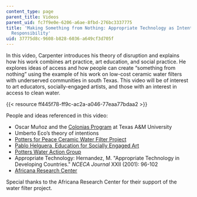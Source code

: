 ```yaml
---
content_type: page
parent_title: Videos
parent_uid: fc7f9e0e-6206-a6ae-8fbd-276bc3337775
title: 'Making Something from Nothing: Appropriate Technology as Intentionally Disruptive
  Responsibility'
uid: 37775d8c-9608-b828-6036-a649cf3d705f
---
```


In this video, Carpenter introduces his theory of disruption and explains how his work combines art practice, art education, and social practice. He explores ideas of access and how people can create “something from nothing” using the example of his work on low-cost ceramic water filters with underserved communities in south Texas. This video will be of interest to art educators, socially-engaged artists, and those with an interest in access to clean water.

{{< resource ff445f78-ff9c-ac2a-a046-77eaa77bdaa2 >}} 

People and ideas referenced in this video:

*   Oscar Muñoz and the [Colonias Program](https://colonias.arch.tamu.edu/index.html) at Texas A&M University
*   Umberto Eco’s theory of intentions
*   [Potters for Peace Ceramic Water Filter Project](http://pottersforpeace.org/?page_id=63)
*   [Pablo Helguera, Education for Socially Engaged Art](http://pablohelguera.net/2011/11/education-for-socially-engaged-art-2011/) 
*   [Potters Water Action Group](https://www.facebook.com/potterswateractiongroup/)
*   Appropriate Technology: Hernandez, M. "Appropriate Technology in Developing Countries." _NCECA Journal_ XXII (2001): 96-102 
*   [Africana Research Center](http://arc.la.psu.edu/)

Special thanks to the Africana Research Center for their support of the water filter project.